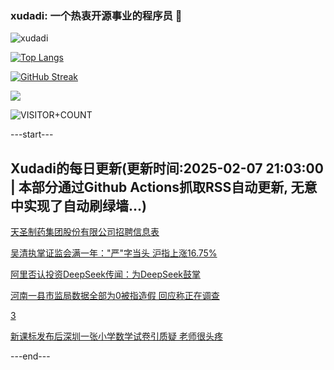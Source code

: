 ### xudadi: 一个热衷开源事业的程序员 👋

![xudadi](https://github-readme-stats-git-masterorgs-github-readme-stats-team.vercel.app/api?username=xudadi)

[![Top Langs](https://github-readme-stats.vercel.app/api/top-langs/?username=xudadi)](https://github.com/anuraghazra/github-readme-stats)

[![GitHub Streak](https://streak-stats.demolab.com?user=xudadi&locale=zh_Hans)](https://git.io/streak-stats)

![](https://raw.githubusercontent.com/xudadi/xudadi/main/assets/github-contribution-grid-snake.svg)

![VISITOR+COUNT](https://komarev.com/ghpvc/?username=xudadi&label=VISITOR+COUNT)


---start---

## Xudadi的每日更新(更新时间:2025-02-07 21:03:00 | 本部分通过Github Actions抓取RSS自动更新, 无意中实现了自动刷绿墙...)

[天圣制药集团股份有限公司招聘信息表](https://www.gongkaoleida.com/article/2281184)

[吴清执掌证监会满一年："严"字当头 沪指上涨16.75%](https://m.163.com/news/article/JNQH3H8D0519APGA.html)

[阿里否认投资DeepSeek传闻：为DeepSeek鼓掌](https://m.163.com/news/article/JNQN4PT00001899O.html)

[河南一县市监局数据全部为0被指造假 回应称正在调查](https://m.163.com/news/article/JNQA2CMF05149E7M.html)

[3](https://m.163.com/touch/news/sub/domestic)

[新课标发布后深圳一张小学数学试卷引质疑 老师很头疼](https://m.163.com/news/article/JNQHJC9T0514R9P4.html)

---end---
